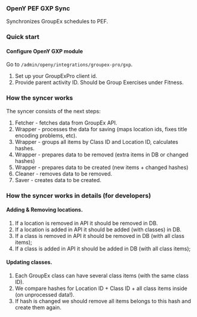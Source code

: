 ### OpenY PEF GXP Sync

Synchronizes GroupEx schedules to PEF.

### Quick start

#### Configure OpenY GXP module

Go to `/admin/openy/integrations/groupex-pro/gxp`.

1. Set up your GroupExPro client id.
2. Provide parent activity ID. Should be Group Exercises under Fitness.

### How the syncer works

The syncer consists of the next steps:

  1. Fetcher - fetches data from GroupEx API.
  2. Wrapper - processes the data for saving (maps location ids, fixes title encoding problems, etc).
  3. Wrapper - groups all items by Class ID and Location ID, calculates hashes.
  4. Wrapper - prepares data to be removed (extra items in DB or changed hashes)
  5. Wrapper - prepares data to be created (new items + changed hashes)
  6. Cleaner - removes data to be removed.
  7. Saver   - creates data to be created.

### How the syncer works in details (for developers)

#### Adding & Removing locations.

1. If a location is removed in API it should be removed in DB.
2. If a location is added in API it should be added (with classes) in DB.
3. If a class is removed in API it should be removed in DB (with all class items);
3. If a class is added in API it should be added in DB (with all class items);

#### Updating classes.

1. Each GroupEx class can have several class items (with the same class ID).
2. We compare hashes for Location ID + Class ID + all class items inside (on unprocessed data!).
3. If hash is changed we should remove all items belongs to this hash and create them again.
